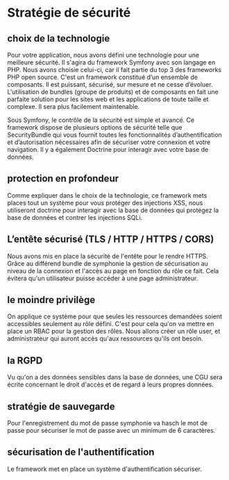 # Stratégie de sécurité

## choix de la technologie

Pour votre application, nous avons défini une technologie pour une meilleure sécurité. Il s'agira du framework Symfony avec son langage en PHP.
Nous avons choisie celui-ci, car il fait partie du top 3 des frameworks PHP open source. C'est un framework constitué d’un ensemble de composants. Il est puissant, sécurisé, sur mesure et ne cesse d’évoluer. L'utilisation de bundles (groupe de produits) et de composants en fait une parfaite solution pour les sites web et les applications de toute taille et complexe. Il sera plus facilement maintenable.

Sous Symfony, le contrôle de la sécurité est simple et avancé. Ce framework dispose de plusieurs options de sécurité telle que SecurityBundle qui vous fournit toutes les fonctionnalités d’authentification et d’autorisation nécessaires afin de sécuriser votre connexion et votre navigation. Il y a également Doctrine pour interagir avec votre base de données.

## protection en profondeur

Comme expliquer dans le choix de la technologie, ce framework mets places tout un système pour vous protéger des injections XSS, nous utiliseront doctrine pour interagir avec la base de données qui protégez la base de données et contrer les injections SQLi.

## L’entête sécurisé (TLS / HTTP / HTTPS / CORS)

Nous avons mis en place la sécurité de l'entête pour le rendre HTTPS. Grâce au différend bundle de symphonie la gestion de sécurisation au niveau de la connexion et l'accès au page en fonction du rôle ce fait. Cela évitera qu'un utilisateur puisse accéder à une page administrateur.

## le moindre privilège

On applique ce système pour que seules les ressources demandées soient accessibles seulement au rôle défini. C'est pour cela qu'on va mettre en place un RBAC pour la gestion des rôles. Nous allons créer un rôle user, et administrateur qui auront accès qu'aux ressources qu'ils ont besoin.

## la RGPD

Vu qu'on a des données sensibles dans la base de données, une CGU sera écrite concernant le droit d'accès et de regard à leurs propres données.

## stratégie de sauvegarde

Pour l'enregistrement du mot de passe symphonie va hasch le mot de passe pour sécuriser le mot de passe avec un minimum de 6 caractères. 

## sécurisation de l'authentification

Le framework met en place un système d'authentification sécuriser.
